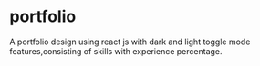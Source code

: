 # portfolio
A portfolio design using react js with dark and light toggle mode features,consisting of skills with experience percentage. 

